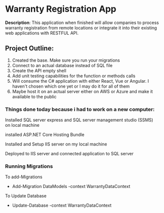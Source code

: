 # Warranty Registration App

**Description**: 
This application when finished will allow companies to process warranty registration from remote locations or integrate it into their existing web applications with RESTFUL API.

## Project Outline:
1. Created the base. Make sure you run your migrations
2. Connect to an actual database instead of SQL file
3. Create the API empty shell
4. Add unit testing capabilities for the function or methods calls
5. Will consume the C# application with either React, Vue or Angular. I haven't chosen which one yet or I may do it for all of them
7. Maybe host it on an actual server either on AWS or Azure and make it available to the public

### Things done today because i had to work on a new computer:
Installed SQL server express and SQL server management studio (SSMS) on local machine

installed ASP.NET Core Hosting Bundle

Installed and Setup IIS server on my local machine

Deployed to IIS server and connected application to SQL server


### Running Migrations
To add-Migrations
- Add-Migration DataModels -context WarrantyDataContext

To Update Database
- Update-Database -context WarrantyDataContext

